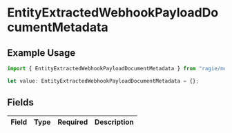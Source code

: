 # EntityExtractedWebhookPayloadDocumentMetadata

## Example Usage

```typescript
import { EntityExtractedWebhookPayloadDocumentMetadata } from "ragie/models/components";

let value: EntityExtractedWebhookPayloadDocumentMetadata = {};
```

## Fields

| Field       | Type        | Required    | Description |
| ----------- | ----------- | ----------- | ----------- |